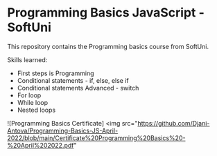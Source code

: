 # Programming Basics JavaScript - SoftUni

This repository contains the Programming basics course from SoftUni.

Skills learned:
<ul>
  <li>First steps is Programming</li>
  <li>Conditional statements - if, else, else if</li>
  <li>Conditional statements Advanced - switch</li>
  <li>For loop</li>
  <li>While loop</li>
  <li>Nested loops</li>
</ul>

![Programming Basics Certificate]
<img src="https://github.com/Djani-Antova/Programming-Basics-JS-April-2022/blob/main/Certificate%20Programming%20Basics%20-%20April%202022.pdf"

